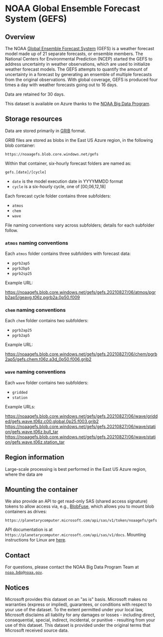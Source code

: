 # NOAA Global Ensemble Forecast System (GEFS)

## Overview

The NOAA [Global Ensemble Forecast System](https://www.ncei.noaa.gov/products/weather-climate-models/global-ensemble-forecast) (GEFS) is a weather forecast model made up of 21 separate forecasts, or ensemble members. The National Centers for Environmental Prediction (NCEP) started the GEFS to address uncertainty in weather observations, which are used to initialize weather forecast models. The GEFS attempts to quantify the amount of uncertainty in a forecast by generating an ensemble of multiple forecasts from the original observations.  With global coverage, GEFS is produced four times a day with weather forecasts going out to 16 days.

Data are retained for 30 days.

This dataset is available on Azure thanks to the [NOAA Big Data Program](https://www.noaa.gov/organization/information-technology/big-data-program).


## Storage resources

Data are stored primarily in [GRIB](https://en.wikipedia.org/wiki/GRIB) format.

GRIB files are stored as blobs in the East US Azure region, in the following blob container:

`https://noaagefs.blob.core.windows.net/gefs`

Within that container, six-hourly forecast folders are named as:

`gefs.[date]/[cycle]`

* `date` is the model execution date in YYYYMMDD format
* `cycle` is a six-hourly cycle, one of [00,06,12,18]

Each forecast cycle folder contains three subfolders:

* `atmos`
* `chem`
* `wave`

File naming conventions vary across subfolders; details for each subfolder follow.

### `atmos` naming conventions

Each `atmos` folder contains three subfolders with forecast data:

* `pgrb2ap5`
* `pgrb2bp5`
* `pgrb2sp25`

Example URL:

<https://noaagefs.blob.core.windows.net/gefs/gefs.20210827/06/atmos/pgrb2ap5/geavg.t06z.pgrb2a.0p50.f009>

### `chem` naming conventions

Each `chem` folder contains two subfolders:

* `pgrb2ap25`
* `pgrb2ap5`

Example URL:

<https://noaagefs.blob.core.windows.net/gefs/gefs.20210827/06/chem/pgrb2ap5/gefs.chem.t06z.a3d_0p50.f006.grib2>

### `wave` naming conventions

Each `wave` folder contains two subfolders:

* `gridded`
* `station`

Example URLs:

<https://noaagefs.blob.core.windows.net/gefs/gefs.20210827/06/wave/gridded/gefs.wave.t06z.c00.global.0p25.f003.grib2>
<https://noaagefs.blob.core.windows.net/gefs/gefs.20210827/06/wave/station/gefs.wave.t06z.bull_tar>
<https://noaagefs.blob.core.windows.net/gefs/gefs.20210827/06/wave/station/gefs.wave.t06z.station_tar>


## Region information

Large-scale processing is best performed in the East US Azure region, where the data are 


## Mounting the container

We also provide an API to get read-only SAS (shared access signature) tokens to allow access via, e.g., [BlobFuse](https://github.com/Azure/azure-storage-fuse), which allows you to mount blob containers as drives:

`https://planetarycomputer.microsoft.com/api/sas/v1/token/noaagefs/gefs`

API documentation is at `https://planetarycomputer.microsoft.com/api/sas/v1/docs`.
Mounting instructions for Linux are [here](https://docs.microsoft.com/en-us/azure/storage/blobs/storage-how-to-mount-container-linux).


## Contact

For questions, please contact the NOAA Big Data Program Team at [`noaa.bdp@noaa.gov`](mailto:noaa.bdp@noaa.gov?subject=azure%20gefs%20question).


## Notices

Microsoft provides this dataset on an "as is" basis.  Microsoft makes no warranties (express or implied), guarantees, or conditions with respect to your use of the dataset.  To the extent permitted under your local law, Microsoft disclaims all liability for any damages or losses - including direct, consequential, special, indirect, incidental, or punitive - resulting from your use of this dataset.  This dataset is provided under the original terms that Microsoft received source data.
